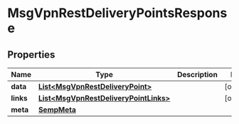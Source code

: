 

# MsgVpnRestDeliveryPointsResponse


## Properties

| Name | Type | Description | Notes |
|------------ | ------------- | ------------- | -------------|
|**data** | [**List&lt;MsgVpnRestDeliveryPoint&gt;**](MsgVpnRestDeliveryPoint.md) |  |  [optional] |
|**links** | [**List&lt;MsgVpnRestDeliveryPointLinks&gt;**](MsgVpnRestDeliveryPointLinks.md) |  |  [optional] |
|**meta** | [**SempMeta**](SempMeta.md) |  |  |



